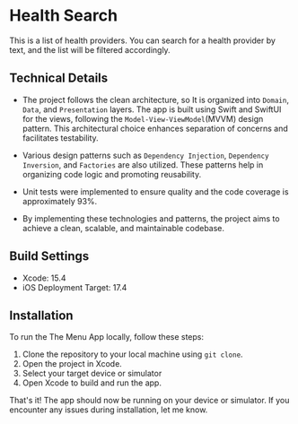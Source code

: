 # Health Search #

This is a list of health providers. You can search for a health provider by text, and the list will be filtered accordingly.

## Technical Details
- The project follows the clean architecture, so It is organized into `Domain`, `Data`, and `Presentation` layers. The app is built using Swift and SwiftUI for the views, following the `Model-View-ViewModel`(MVVM) design pattern. This architectural choice enhances separation of concerns and facilitates testability. 

- Various design patterns such as `Dependency Injection`, `Dependency Inversion`, and `Factories` are also utilized. These patterns help in organizing code logic and promoting reusability.

- Unit tests were implemented to ensure quality and the code coverage is approximately 93%.

- By implementing these technologies and patterns, the project aims to achieve a clean, scalable, and maintainable codebase.


## Build Settings
- Xcode: 15.4
- iOS Deployment Target: 17.4


## Installation
To run the The Menu App locally, follow these steps:

1. Clone the repository to your local machine using `git clone`.
2. Open the project in Xcode.
3. Select your target device or simulator
4. Open Xcode to build and run the app.

That's it! The app should now be running on your device or simulator. If you encounter any issues during installation, let me know.
